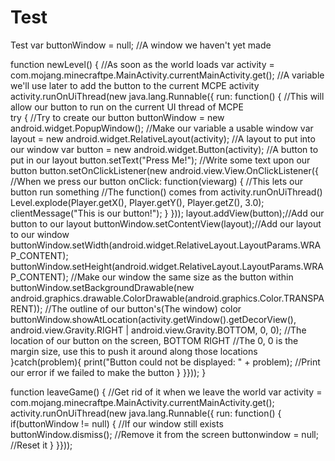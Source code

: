 # Test
Test
var buttonWindow = null;  //A window we haven't yet made

function  newLevel() {  //As soon as the world loads
  var activity = com.mojang.minecraftpe.MainActivity.currentMainActivity.get();
  //A variable we'll use later to add the button to the current MCPE activity            
  activity.runOnUiThread(new java.lang.Runnable({ run: function() {
  //This will allow our button to run on the current UI thread of MCPE  
        try { //Try to create our button
          buttonWindow = new android.widget.PopupWindow();
          //Make our variable a usable window
          var layout = new android.widget.RelativeLayout(activity);
          //A layout to put into our window
          var button = new android.widget.Button(activity);
          //A button to put in our layout
          button.setText("Press Me!");
          //Write some text upon our button
          button.setOnClickListener(new android.view.View.OnClickListener({
                //When we press our button
                onClick: function(viewarg) { //This lets our button run something
                //The function() comes from activity.runOnUiThread()
                  Level.explode(Player.getX(), Player.getY(), Player.getZ(), 3.0);
                  clientMessage("This is our button!");
                }
          }));
          layout.addView(button);//Add our button to our layout
          buttonWindow.setContentView(layout);//Add our layout to our window
          buttonWindow.setWidth(android.widget.RelativeLayout.LayoutParams.WRAP_CONTENT);
          buttonWindow.setHeight(android.widget.RelativeLayout.LayoutParams.WRAP_CONTENT);
          //Make our window the same size as the button within
          buttonWindow.setBackgroundDrawable(new
android.graphics.drawable.ColorDrawable(android.graphics.Color.TRANSPARENT));
          //The outline of our button's(The window) color
          buttonWindow.showAtLocation(activity.getWindow().getDecorView(), android.view.Gravity.RIGHT | android.view.Gravity.BOTTOM, 0, 0);
          //The location of our button on the screen, BOTTOM RIGHT
          //The 0, 0 is the margin size, use this to push it around along those locations
        }catch(problem){
          print("Button could not be displayed: " + problem); //Print our error if we failed to make the button
        }
  }}));
}

function leaveGame() {    //Get rid of it when we leave the world
  var activity = com.mojang.minecraftpe.MainActivity.currentMainActivity.get();
  activity.runOnUiThread(new java.lang.Runnable({ run: function() {
        if(buttonWindow != null) { //If our window still exists
          buttonWindow.dismiss(); //Remove it from the screen
          buttonwindow = null;     //Reset it
        }
  }}));
